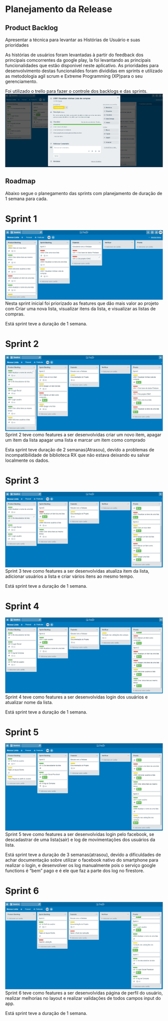 # Planejamento da Release

## Product Backlog

Apresentar a técnica para levantar as Histórias de Usuário e suas prioridades

As histórias de usuários foram levantadas à partir do feedback dos  principais comcorrentes da google play, la foi levantando as principais funcionalidades que estão disponivel neste aplicativo.
As prioridades para desenvolvimento destas funcionalides foram divididas em sprints e utilizado as metodologia agil scrum e Extreme Programming (XP)para o seu gerenciamento.

Foi utilizado o trello para fazer o controle dos backlogs e das sprints.
![image](https://raw.githubusercontent.com/willmachado87/NossaLista/master/imagens/infoUS.png)

## Roadmap
Abaixo segue o planegamento das sprints com planejamento de duração de 1 semana para cada.
# Sprint 1 
![image](https://raw.githubusercontent.com/willmachado87/NossaLista/master/imagens/sprint1.JPG)
Nesta sprint inicial foi priorizado as features que dão mais valor ao projeto com Criar uma nova lista, visualizar itens da lista, e visualizar as listas de compras.

Está sprint teve a duração de 1 semana.

# Sprint 2 
![image](https://raw.githubusercontent.com/willmachado87/NossaLista/master/imagens/sprint2.JPG)
Sprint 2 teve como features a ser desenvolvidas criar um novo item, apagar um item da lista
apagar uma lista  e marcar um item como comprado

Esta sprint teve duração de 2 semanas(Atrasou), devido a problemas de incompatibilidade
de biblioteca RX que não estava deixando eu salvar localmente os dados.

# Sprint 3
![image](https://raw.githubusercontent.com/willmachado87/NossaLista/master/imagens/sprint3.JPG)
Sprint 3 teve como features a ser desenvolvidas atualiza item da lista, adicionar usuários a lista e criar vários itens ao mesmo tempo.

Está sprint teve a duração de 1 semana.

# Sprint 4 
![image](https://raw.githubusercontent.com/willmachado87/NossaLista/master/imagens/sprint4_Atual.JPG)
Sprint 4 teve como features a ser desenvolvidas login dos usuários e atualizar nome da lista.

Está sprint teve a duração de 1 semana.

# Sprint 5 
![image](https://raw.githubusercontent.com/willmachado87/NossaLista/master/imagens/sprint5.jpg)
Sprint 5 teve como features a ser desenvolvidas login pelo facebook, se descadastrar de uma lista(sair) e log de movimentações dos usuários da lista.

Está sprint teve a duração de 3 semanas(atrasou), devido a dificuldades de achar documentação sobre utilizar o facebook nativo do smartphone para realizar o login, e  desenvolver os log manualmente pois o serviço google functions é “bem” pago e é ele que faz a parte dos log no firestore.

# Sprint 6 
![image](https://raw.githubusercontent.com/willmachado87/NossaLista/master/imagens/sprint6.jpg)
Sprint 6 teve como features a ser desenvolvidas página de perfil do usuário, realizar melhorias no layout e realizar validações de todos campos input do app.

Está sprint teve a duração de 1 semana.
